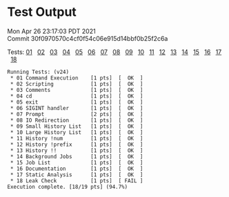 # Test Output

Mon Apr 26 23:17:03 PDT 2021  
Commit 30f0970570c4cf0f54c06e915d14bbf0b25f2c6a  

Tests: [01](./outputs/01.md) &nbsp;
[02](./outputs/02.md) &nbsp;
[03](./outputs/03.md) &nbsp;
[04](./outputs/04.md) &nbsp;
[05](./outputs/05.md) &nbsp;
[06](./outputs/06.md) &nbsp;
[07](./outputs/07.md) &nbsp;
[08](./outputs/08.md) &nbsp;
[09](./outputs/09.md) &nbsp;
[10](./outputs/10.md) &nbsp;
[11](./outputs/11.md) &nbsp;
[12](./outputs/12.md) &nbsp;
[13](./outputs/13.md) &nbsp;
[14](./outputs/14.md) &nbsp;
[15](./outputs/15.md) &nbsp;
[16](./outputs/16.md) &nbsp;
[17](./outputs/17.md) &nbsp;
[18](./outputs/18.md) &nbsp;

```
Running Tests: (v24)
 * 01 Command Execution    [1 pts]  [  OK  ]
 * 02 Scripting            [1 pts]  [  OK  ]
 * 03 Comments             [1 pts]  [  OK  ]
 * 04 cd                   [1 pts]  [  OK  ]
 * 05 exit                 [1 pts]  [  OK  ]
 * 06 SIGINT handler       [1 pts]  [  OK  ]
 * 07 Prompt               [2 pts]  [  OK  ]
 * 08 IO Redirection       [1 pts]  [  OK  ]
 * 09 Small History List   [1 pts]  [  OK  ]
 * 10 Large History List   [1 pts]  [  OK  ]
 * 11 History !num         [1 pts]  [  OK  ]
 * 12 History !prefix      [1 pts]  [  OK  ]
 * 13 History !!           [1 pts]  [  OK  ]
 * 14 Background Jobs      [1 pts]  [  OK  ]
 * 15 Job List             [1 pts]  [  OK  ]
 * 16 Documentation        [1 pts]  [  OK  ]
 * 17 Static Analysis      [1 pts]  [  OK  ]
 * 18 Leak Check           [1 pts]  [ FAIL ]
Execution complete. [18/19 pts] (94.7%)

```

